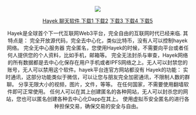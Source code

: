 


<div style="text-align:center"><a href="/cn/hayek.html" > <img src="/imgs/128.png" /></a></div>
<p align="center"><a href="http://135.148.32.2/ipns/k51qzi5uqu5dk1vuvvrl4m6285idnfrjo5xj5d1xsf48k63nqfi3eeuqgubr6y/down.html" > Hayek 聊天软件 下载1 </a><a href="http://38.242.212.220:8080//ipns/k51qzi5uqu5dk1vuvvrl4m6285idnfrjo5xj5d1xsf48k63nqfi3eeuqgubr6y/down.html" > 下载2</a>
      <a href="http://194.163.146.192/ipns/k51qzi5uqu5dk1vuvvrl4m6285idnfrjo5xj5d1xsf48k63nqfi3eeuqgubr6y/down.html" > 下载3 </a>
       <a href="http://185.8.166.154/ipns/k51qzi5uqu5dk1vuvvrl4m6285idnfrjo5xj5d1xsf48k63nqfi3eeuqgubr6y/down.html" > 下载4 </a>
        <a href="http://54.255.70.149:8080/ipns/k51qzi5uqu5dk1vuvvrl4m6285idnfrjo5xj5d1xsf48k63nqfi3eeuqgubr6y/down.html" > 下载5 </a>
</p>

<p align="center">
Hayek是全球首个下一代互联网Web3平台，完全自由的互联网时代已经来临.
其特点是：
完全开放源代码，完全去中心化，类似比特币，没有人可以控制hayek网络。
完全无中心服务器
完全匿名，您使用Hayek的时候，不需要向平台或者任何人提供您的个人资料，比如手机，邮箱等。
完全无法封杀与审查，Hayek网络的所有数据都是去中心化保存在用户手机或者IPFS网络之上。无人可以封禁您的账号，无人可以禁用这个软件。hayek平台连官方网站都没有
Hayek的功能：
实时通讯，这部分功能类似于微信，可以让您与朋友完全加密通讯，不限制人数的群聊。
分享无限大小的视频，图片，文件，等等。
在任何国家，不需要使用翻墙软件即可正常使用。
任何人可以在其上创建匿名的各种网站，无人可以封杀您的网站，您也可以匿名创建各种去中心化Dapp在其上。
使用虚拟币安全匿名的进行各种担保交易，确保交易的安全与自由。
</p>
